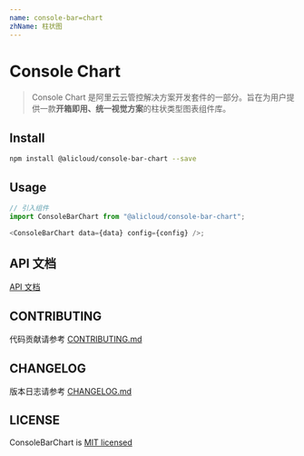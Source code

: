 ```yaml
---
name: console-bar=chart
zhName: 柱状图
---
```


# Console Chart

> Console Chart 是阿里云云管控解决方案开发套件的一部分。旨在为用户提供一款**开箱即用、统一视觉方案**的柱状类型图表组件库。

## Install

```bash
npm install @alicloud/console-bar-chart --save
```

## Usage

```js
// 引入组件
import ConsoleBarChart from "@alicloud/console-bar-chart";

<ConsoleBarChart data={data} config={config} />;
```

## API 文档

[API 文档](https://www.yuque.com/books/share/7440794a-4a7c-4930-a1e4-f06cdd6d804f)

## CONTRIBUTING

代码贡献请参考 [CONTRIBUTING.md](CONTRIBUTING.md)

## CHANGELOG

版本日志请参考 [CHANGELOG.md](CHANGELOG.md)

## LICENSE

ConsoleBarChart is [MIT licensed](https://github.com/aliyun/alibabacloud-console-chart/blob/master/LICENSE)
